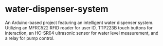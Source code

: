 # water-dispenser-system
An Arduino-based project featuring an intelligent water dispenser system. Utilizing an MFRC522 RFID reader for user ID, TTP223B touch buttons for interaction, an HC-SR04 ultrasonic sensor for water level measurement, and a relay for pump control.
